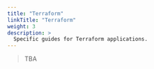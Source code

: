 ```yaml
---
title: "Terraform"
linkTitle: "Terraform"
weight: 3
description: >
  Specific guides for Terraform applications.
---
```


> TBA
